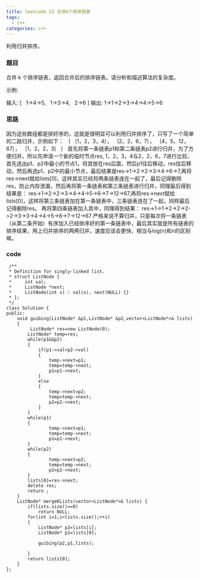 ```yaml
---
title: leetcode 23 合并K个排序链表
tags:
  - c++ 
categories: c++ 
---
```

利用归并排序。
<!-- more -->

### 题目

合并 k 个排序链表，返回合并后的排序链表。请分析和描述算法的复杂度。

示例:

输入:
[
  1->4->5,
  1->3->4,
  2->6
]
输出: 1->1->2->3->4->4->5->6



### 思路

因为这些数组都是排好序的，这就是很明显可以利用归并排序了，只写了一个简单的二路归并，示例如下：
｛
｛1，2，3，4｝，
｛2，2，6，7｝，
｛4，5，12，67｝，
｛1，2，2，3｝
｝
首先将第一条链表p1和第二条链表p2进行归并，为了方便归并，所以先申请一个新的临时节点res,
1，2，3，4与2，2，6，7进行比较，首先选出p1、p2中最小的节点1，将其放在res后面，然后p1往后移动，res往后移动，然后再选p1、p2中的最小节点，最后结果是res->1->2->2->3->4->6->7,再将res->next赋给lists[0]，这样其实已经将两条链表连在一起了，最后记得删除res，防止内存泄漏，然后再将第一条链表和第三条链表进行归并，同理最后得到结果是：
res->1->2->2->3->4->4->5->6->7->12->67,再将res->next赋给lists[0]，这样将第三条链表加在第一条链表中，三条链表连在了一起，同样最后记得删除res。
再将第四条链表加入其中，同理得到结果：
res->1->1->2->2->2->2->3->3->4->4->5->6->7->12->67
严格来说不算归并，只是每次将一条链表（从第二条开始）有序加入已经排序好的第一条链表中，最后其实就是所有链表的排序结果，用上归并排序的两两归并，速度应该会更快，相当与log(n)和n的区别嘛。


### code
  
     /**
	 * Definition for singly-linked list.
	 * struct ListNode {
	 *     int val;
	 *     ListNode *next;
	 *     ListNode(int x) : val(x), next(NULL) {}
	 * };
	 */
	class Solution {
	public:
	    void guibing(ListNode* &p1,ListNode* &p2,vector<ListNode*>& lists)
	    {
	         ListNode* res=new ListNode(0);
	        ListNode* temp=res;
	        while(p1&&p2)
	        {
	            if(p1->val<p2->val)
	            {
	                temp->next=p1;
	                temp=temp->next;
	                p1=p1->next;
	            }
	            else
	            {
	                temp->next=p2;
	                temp=temp->next;
	                p2=p2->next;
	            }
	        }
	        while(p1)
	        {
	                temp->next=p1;
	                temp=temp->next;
	                p1=p1->next;
	        }
	        while(p2)
	        {
	                temp->next=p2;
	                temp=temp->next;
	                p2=p2->next;
	        }
	        lists[0]=res->next;
			delete res;
	        return ;
	    }
	    ListNode* mergeKLists(vector<ListNode*>& lists) {
	        if(lists.size()==0)
	            return NULL;
	        for(int i=1;i<lists.size();++i)
	        {
	            ListNode* p2=lists[i];
	            ListNode* p1=lists[0];
	            
	            guibing(p2,p1,lists);
	            
	        }
	        return lists[0];
	    }
	};

     